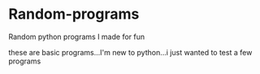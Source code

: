 # Random-programs
Random python programs I made for fun

these are basic programs...I'm new to python...i just wanted to test a few programs
